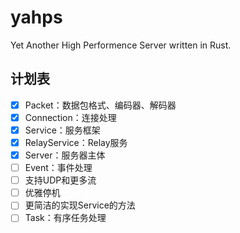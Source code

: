# yahps

Yet Another High Performence Server written in Rust. 

## 计划表

- [x] Packet：数据包格式、编码器、解码器
- [x] Connection：连接处理
- [x] Service：服务框架
- [x] RelayService：Relay服务
- [x] Server：服务器主体
- [ ] Event：事件处理
- [ ] 支持UDP和更多流
- [ ] 优雅停机
- [ ] 更简洁的实现Service的方法
- [ ] Task：有序任务处理